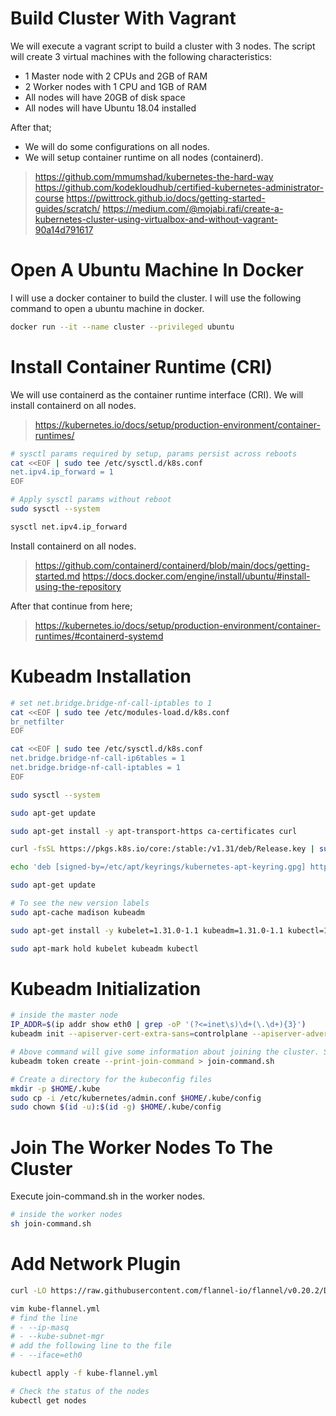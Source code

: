# Build Cluster With Vagrant
We will execute a vagrant script to build a cluster with 3 nodes. The script will create 3 virtual machines with the following characteristics:
- 1 Master node with 2 CPUs and 2GB of RAM
- 2 Worker nodes with 1 CPU and 1GB of RAM
- All nodes will have 20GB of disk space
- All nodes will have Ubuntu 18.04 installed

After that;
- We will do some configurations on all nodes.
- We will setup container runtime on all nodes (containerd).

> https://github.com/mmumshad/kubernetes-the-hard-way
> https://github.com/kodekloudhub/certified-kubernetes-administrator-course
> https://pwittrock.github.io/docs/getting-started-guides/scratch/
> https://medium.com/@mojabi.rafi/create-a-kubernetes-cluster-using-virtualbox-and-without-vagrant-90a14d791617


# Open A Ubuntu Machine In Docker
I will use a docker container to build the cluster. I will use the following command to open a ubuntu machine in docker.

```bash
docker run --it --name cluster --privileged ubuntu
```

# Install Container Runtime (CRI)
We will use containerd as the container runtime interface (CRI). We will install containerd on all nodes.

> https://kubernetes.io/docs/setup/production-environment/container-runtimes/

```bash
# sysctl params required by setup, params persist across reboots
cat <<EOF | sudo tee /etc/sysctl.d/k8s.conf
net.ipv4.ip_forward = 1
EOF

# Apply sysctl params without reboot
sudo sysctl --system

sysctl net.ipv4.ip_forward
```

Install containerd on all nodes.
> https://github.com/containerd/containerd/blob/main/docs/getting-started.md
> https://docs.docker.com/engine/install/ubuntu/#install-using-the-repository


After that continue from here;
> https://kubernetes.io/docs/setup/production-environment/container-runtimes/#containerd-systemd

# Kubeadm Installation

```bash
# set net.bridge.bridge-nf-call-iptables to 1
cat <<EOF | sudo tee /etc/modules-load.d/k8s.conf
br_netfilter
EOF

cat <<EOF | sudo tee /etc/sysctl.d/k8s.conf
net.bridge.bridge-nf-call-ip6tables = 1
net.bridge.bridge-nf-call-iptables = 1
EOF

sudo sysctl --system

sudo apt-get update

sudo apt-get install -y apt-transport-https ca-certificates curl

curl -fsSL https://pkgs.k8s.io/core:/stable:/v1.31/deb/Release.key | sudo gpg --dearmor -o /etc/apt/keyrings/kubernetes-apt-keyring.gpg

echo 'deb [signed-by=/etc/apt/keyrings/kubernetes-apt-keyring.gpg] https://pkgs.k8s.io/core:/stable:/v1.31/deb/ /' | sudo tee /etc/apt/sources.list.d/kubernetes.list

sudo apt-get update

# To see the new version labels
sudo apt-cache madison kubeadm

sudo apt-get install -y kubelet=1.31.0-1.1 kubeadm=1.31.0-1.1 kubectl=1.31.0-1.1

sudo apt-mark hold kubelet kubeadm kubectl
```

# Kubeadm Initialization

```bash
# inside the master node
IP_ADDR=$(ip addr show eth0 | grep -oP '(?<=inet\s)\d+(\.\d+){3}')
kubeadm init --apiserver-cert-extra-sans=controlplane --apiserver-advertise-address $IP_ADDR --pod-network-cidr=10.244.0.0/16

# Above command will give some information about joining the cluster. Save the information to a file.
kubeadm token create --print-join-command > join-command.sh

# Create a directory for the kubeconfig files
mkdir -p $HOME/.kube
sudo cp -i /etc/kubernetes/admin.conf $HOME/.kube/config
sudo chown $(id -u):$(id -g) $HOME/.kube/config
```

# Join The Worker Nodes To The Cluster
Execute join-command.sh in the worker nodes.

```bash
# inside the worker nodes
sh join-command.sh
```

# Add Network Plugin
```bash
curl -LO https://raw.githubusercontent.com/flannel-io/flannel/v0.20.2/Documentation/kube-flannel.yml

vim kube-flannel.yml
# find the line
# - --ip-masq
# - --kube-subnet-mgr
# add the following line to the file
# - --iface=eth0

kubectl apply -f kube-flannel.yml

# Check the status of the nodes
kubectl get nodes
```























